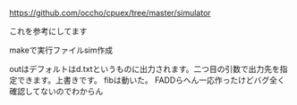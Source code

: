 https://github.com/occho/cpuex/tree/master/simulator

これを参考にしてます

makeで実行ファイルsim作成

outはデフォルトはd.txtというものに出力されます。二つ目の引数で出力先を指定できます。上書きです。
fibは動いた。
FADDらへん一応作ったけどバグ全く確認してないのでわからん
